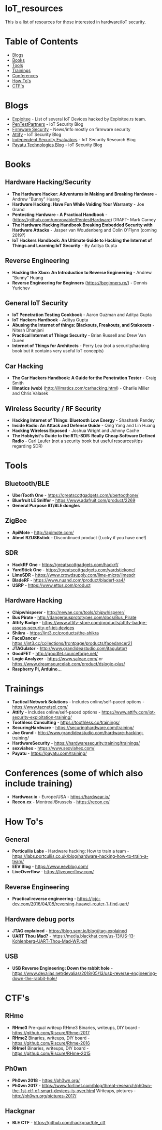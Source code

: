 # IoT_resources
This is a list of resources for those interested in hardware/IoT security.

# Table of Contents
- [Blogs](#blogs)
- [Books](#books)
- [Tools](#tools)
- [Trainings](#trainings)
- [Conferences](#conferences-some-of-which-also-include-training)
- [How To's](#how-tos)
- [CTF's](#ctfs)

# Blogs

* [Exploitee](https://www.exploitee.rs/index.php/Main_Page) - List of several IoT Devices hacked by Exploitee.rs team.
* [PenTestPartners](https://www.pentestpartners.com/internet-of-things/) - IoT Security Blog 
* [Firmware Security](https://firmwaresecurity.com/) - News/info mostly on firmware security
* [Attify](https://blog.attify.com/) - IoT Security Blog
* [Independent Security Evaluators](https://www.securityevaluators.com/blog/) - IoT Security Research Blog
* [Payatu Technologies Blog](https://payatu.com/blog/) - IoT Security Blog

# Books

## Hardware Hacking/Security

* **The Hardware Hacker: Adventures in Making and Breaking Hardware** - Andrew "Bunny" Huang
* **Hardware Hacking: Have Fun While Voiding Your Warranty** - Joe Grand
* **Pentesting Hardware - A Practical Handbook** - (https://github.com/unprovable/PentestHardware) DRAFT- Mark Carney
* **The Hardware Hacking Handbook Breaking Embedded Security with Hardware Attacks** - Jasper van Woudenberg and Colin O'Flynn (coming 2019?)
* **IoT Hackers Handbook: An Ultimate Guide to Hacking the Internet of Things and Learning IoT Security** - By Aditya Gupta

## Reverse Engineering
* **Hacking the Xbox: An Introduction to Reverse Engineering** - Andrew "Bunny" Huang
* **Reverse Engineering for Beginners** (https://beginners.re/) - Dennis Yurichev

## General IoT Security
* **IoT Penetration Testing Cookbook** - Aaron Guzman and Aditya Gupta
* **IoT Hackers Hardbook** - Aditya Gupta
* **Abusing the Internet of things: Blackouts, Freakouts, and Stakeouts** - Nitesh Dhanjani
* **Practical Internet of Things Security** - Brian Russell and Drew Van Duren
* **Internet of Things for Architects** - Perry Lea (not a security/hacking book but it contains very useful IoT concepts)

## Car Hacking
* **The Car Hackers Handbook: A Guide for the Penetration Tester** - Craig Smith
* **Illmatics (web)** (http://illmatics.com/carhacking.html) - Charlie Miller and Chris Valasek

## Wireless Security / RF Security
* **Hacking Internet of Things: Bluetooth Low Energy** - Shashank Pandey 
* **Inside Radio: An Attack and Defense Guide** - Qing Yang and Lin Huang
* **Hacking Wireless Exposed** - Joshua Wright and Johnny Cache
* **The Hobbyist's Guide to the RTL-SDR: Really Cheap Software Defined Radio** - Carl Laufer (not a security book but useful resources/tips regarding SDR)

# Tools

## Bluetooth/BLE
* **UberTooth One** - https://greatscottgadgets.com/ubertoothone/
* **Bluefruit LE Sniffer** - https://www.adafruit.com/product/2269
* **General Purpose BT/BLE dongles**

## ZigBee
* **ApiMote** - http://apimote.com/
* **Atmel RZUSBstick** -  Discontinued product (Lucky if you have one!)

## SDR
* **HackRF One** - https://greatscottgadgets.com/hackrf/
* **YardStick One** - https://greatscottgadgets.com/yardstickone/
* **LimeSDR** - https://www.crowdsupply.com/lime-micro/limesdr
* **BladeRF** - https://www.nuand.com/product/bladerf-xa4/
* **USRP** - https://www.ettus.com/product

## Hardware Hacking
* **Chipwhisperer** - http://newae.com/tools/chipwhisperer/
* **Bus Pirate** - http://dangerousprototypes.com/docs/Bus_Pirate
* **Attify Badge** - https://www.attify-store.com/products/attify-badge-assess-security-of-iot-devices
* **Shikra** - https://int3.cc/products/the-shikra
* **FaceDancer** - https://int3.cc/collections/frontpage/products/facedancer21
* **JTAGulator** - http://www.grandideastudio.com/jtagulator/
* **GoodFET** - http://goodfet.sourceforge.net/
* **Logic Analyzer** - https://www.saleae.com/ or https://www.dreamsourcelab.com/product/dslogic-plus/ 
* **Raspberry Pi, Arduino...**

# Trainings

* **Tactical Network Solutions** - Includes online/self-paced options - https://www.tacnetsol.com/
* **Attify** - Includes online/self-paced options - https://www.attify.com/iot-security-exploitation-training/
* **Toothless Consulting** - https://toothless.co/trainings/
* **SecuringHardware** - https://securinghardware.com/training/
* **Joe Grand** - http://www.grandideastudio.com/hardware-hacking-training/
* **HardwareSecurity** - https://hardwaresecurity.training/trainings/
* **sexviahex** - https://www.sexviahex.com/
* **Payatu** - https://payatu.com/training/

# Conferences (some of which also include training)
* **Hardwear.io** - Europe/USA - https://hardwear.io/
* **Recon.cx** - Montreal/Brussels - https://recon.cx/

# How To's
## General
* **Porticullis Labs** - Hardware hacking: How to train a team - https://labs.portcullis.co.uk/blog/hardware-hacking-how-to-train-a-team/
* **EEV Blog** - https://www.eevblog.com/
* **LiveOverflow** - https://liveoverflow.com/

## Reverse Engineering
* **Practical reverse engineering** - https://jcjc-dev.com/2016/04/08/reversing-huawei-router-1-find-uart/

## Hardware debug ports
* **JTAG explained** - https://blog.senr.io/blog/jtag-explained
* **UART Thou Mad?** - https://media.blackhat.com/us-13/US-13-Kohlenberg-UART-Thou-Mad-WP.pdf

## USB
* **USB Reverse Engineering: Down the rabbit hole** - https://www.devalias.net/devalias/2018/05/13/usb-reverse-engineering-down-the-rabbit-hole/

# CTF's
## RHme
* **RHme3** Pre-qual writeup RHme3 Binaries, writeups, DIY board - https://github.com/Riscure/Rhme-2017
* **RHme2** Binaries, writeups, DIY board - https://github.com/Riscure/Rhme-2016
* **RHme1** Binaries, writeups, DIY board - https://github.com/Riscure/RHme-2015

## Ph0wn
* **Ph0wn 2018** - https://ph0wn.org/
* **Ph0wn 2017** - https://www.fortinet.com/blog/threat-research/ph0wn-the-1st-ctf-of-smart-devices-is-over.html
Writeups, pictures - http://ph0wn.org/pictures-2017/

## Hackgnar
* **BLE CTF** - https://github.com/hackgnar/ble_ctf
